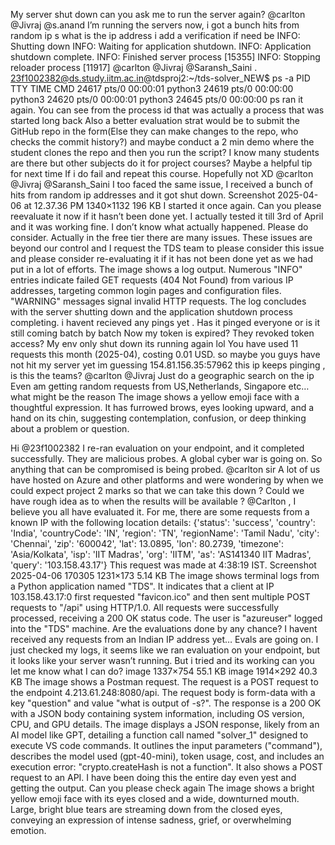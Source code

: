 My server shut down can you ask me to run the server again? @carlton @Jivraj @s.anand
I’m running the servers now, i got a bunch hits from random ip s what is the ip address i add a verification if need be
INFO:     Shutting down INFO:     Waiting for application shutdown. INFO:     Application shutdown complete. INFO:     Finished server process [15355] INFO:     Stopping reloader process [11917] @carlton @Jivraj @Saransh_Saini . 23f1002382@ds.study.iitm.ac.in@tdsproj2:~/tds-solver_NEW$ ps -a PID TTY          TIME CMD 24617 pts/0    00:00:01 python3 24619 pts/0    00:00:00 python3 24620 pts/0    00:00:01 python3 24645 pts/0    00:00:00 ps ran it again. You can see from the process id that was actually a process that was started long back
Also a better evaluation strat would be to submit the GitHub repo in the form(Else they can make changes to the repo, who checks the commit history?) and maybe conduct a 2 min demo where the student clones the repo and then you run the script? I know many students are there but other subjects do it for project courses? Maybe a helpful tip for next time If i do fail and repeat this course. Hopefully not XD
@carlton @Jivraj @Saransh_Saini I too faced the same issue, I received a bunch of hits from random ip addresses and it got shut down. Screenshot 2025-04-06 at 12.37.36 PM 1340×1132 196 KB I started it once again. Can you please reevaluate it now if it hasn’t been done yet. I actually tested it till 3rd of April and it was working fine. I don’t know what actually happened. Please do consider. Actually in the free tier there are many issues. These issues are beyond our control and I request the TDS team to please consider this issue and please consider re-evaluating it if it has not been done yet as we had put in a lot of efforts.
The image shows a log output. Numerous "INFO" entries indicate failed GET requests (404 Not Found) from various IP addresses, targeting common login pages and configuration files. "WARNING" messages signal invalid HTTP requests. The log concludes with the server shutting down and the application shutdown process completing.
i havent recieved any pings yet . Has it pinged everyone or is it still coming batch by batch
Now my token is expired?
They revoked token access?
My env only shut down its running again lol You have used 11 requests this month (2025-04), costing 0.01 USD. so maybe you guys have not hit my server yet im guessing
154.81.156.35:57962 this ip keeps pinging , is this the teams? @carlton @Jivraj
Just do a geographic search on the ip
Even am getting random requests from US,Netherlands, Singapore etc… what might be the reason
The image shows a yellow emoji face with a thoughtful expression. It has furrowed brows, eyes looking upward, and a hand on its chin, suggesting contemplation, confusion, or deep thinking about a problem or question.

Hi @23f1002382 I re-ran evaluation on your endpoint, and it completed successfully.
They are malicious probes. A global cyber war is going on. So anything that can be compromised is being probed.
@carlton sir A lot of us have hosted on Azure and other platforms and were wondering by when we could expect project 2 marks so that we can take this down ? Could we have rough idea as to when the results will be available ?
@Carlton , I believe you all have evaluated it. For me, there are some requests from a known IP with the following location details: {'status': 'success', 'country': 'India', 'countryCode': 'IN', 'region': 'TN', 'regionName': 'Tamil Nadu', 'city': 'Chennai', 'zip': '600042', 'lat': 13.0895, 'lon': 80.2739, 'timezone': 'Asia/Kolkata', 'isp': 'IIT Madras', 'org': 'IITM', 'as': 'AS141340 IIT Madras', 'query': '103.158.43.17'} This request was made at 4:38:19 IST. Screenshot 2025-04-06 170305 1231×173 5.14 KB
The image shows terminal logs from a Python application named "TDS". It indicates that a client at IP 103.158.43.17:0 first requested "favicon.ico" and then sent multiple POST requests to "/api" using HTTP/1.0. All requests were successfully processed, receiving a 200 OK status code.  The user is "azureuser" logged into the "TDS" machine.
Are the evaluations done by any chance? I havent received any requests from an Indian IP address yet…
Evals are going on. I just checked my logs, it seems like we ran evaluation on your endpoint, but it looks like your server wasn’t running.
But i tried and its working can you let me know what I can do? image 1337×754 55.1 KB image 1914×292 40.3 KB
The image shows a Postman request. The request is a POST request to the endpoint 4.213.61.248:8080/api. The request body is form-data with a key "question" and value "what is output of -s?". The response is a 200 OK with a JSON body containing system information, including OS version, CPU, and GPU details.
The image displays a JSON response, likely from an AI model like GPT, detailing a function call named "solver_1" designed to execute VS code commands. It outlines the input parameters ("command"), describes the model used (gpt-40-mini), token usage, cost, and includes an execution error: "crypto.createHash is not a function". It also shows a POST request to an API.
I have been doing this the entire day even yest and getting the output. Can you please check again
The image shows a bright yellow emoji face with its eyes closed and a wide, downturned mouth. Large, bright blue tears are streaming down from the closed eyes, conveying an expression of intense sadness, grief, or overwhelming emotion.

